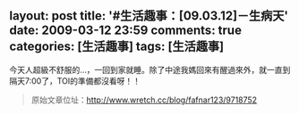 layout: post
title: '#生活趣事：[09.03.12]－生病天'
date: 2009-03-12 23:59
comments: true
categories: [生活趣事]
tags: [生活趣事]
---
今天人超級不舒服的...，一回到家就睡。除了中途我媽回來有醒過來外，就一直到隔天7:00了，TOI的準備都沒看呀！！

> 原始文章位址：http://www.wretch.cc/blog/fafnar123/9718752